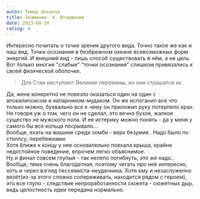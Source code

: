 ```yaml
---
autor: Тимур Ильясов
title: Знамение. 4. Вторжение
date: 2023-08-30
rating: 6
---
```

Интересно почитать о точке зрения другого вида. Точно такое же как и наш вид. Точка осознания в безбрежном океане всевозможных форм энергий. И внешний вид - лишь способ существовать в нём, а не цель. Вот только многие "слабые" "точки осознания" слишком привязались к своей физической оболочке.
>Для Стаи наступают Великие перемены, но они страшатся их.

Да, жене конкретно не повезло оказаться один на один с апокалипсисом и напарником-мудаком. Он же испоганил все что только можно, буквально все к чему он приложил руку потерпело крах. Не говоря уж о том, чего он не сделал, это вечно бухое, жалкое существо не мужского пола. И ее истерику можно понять - да у меня у самого бы все кольца посрывало...  
Вообще, ехать на машине среди зомби - верх безумия.. Надо было по стеллсу, перебежками.  
Хотя ближе к концу у нее основательно поехала крыша, крайне недостойное поведение, впрочем легко объяснимое.  
Ну и финал совсем глупый - так нелепо погибнуть, это же надо..  
Вообще, тема очень благодатная, поэтому читать про неё интересно, хоть и через взгляд пессемиста-неудачника. Хотя ему и незаслуженно везёт(из-за этого сложно сопереживать, находится рядом с героем), это все глупо - следствие непроработанности сюжета - сюжетных дыр, ведь целостность идеи передана нормально.